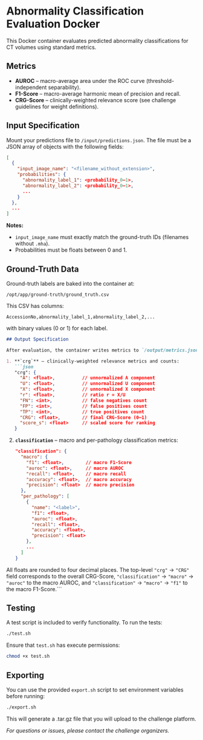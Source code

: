 # Abnormality Classification Evaluation Docker

This Docker container evaluates predicted abnormality classifications for CT volumes using standard metrics.

## Metrics

* **AUROC** – macro-average area under the ROC curve (threshold-independent separability).
* **F1-Score** – macro-average harmonic mean of precision and recall.
* **CRG-Score** – clinically-weighted relevance score (see challenge guidelines for weight definitions).

## Input Specification

Mount your predictions file to `/input/predictions.json`. The file must be a JSON array of objects with the following fields:

```json
[
  {
    "input_image_name": "<filename_without_extension>",
    "probabilities": {
      "abnormality_label_1": <probability_0–1>,
      "abnormality_label_2": <probability_0–1>,
      ...
    }
  },
  ...
]
```

**Notes:**

* `input_image_name` must exactly match the ground-truth IDs (filenames without `.mha`).
* Probabilities must be floats between 0 and 1.

## Ground-Truth Data

Ground-truth labels are baked into the container at:

```
/opt/app/ground-truth/ground_truth.csv
```

This CSV has columns:

```
AccessionNo,abnormality_label_1,abnormality_label_2,...
```

with binary values (0 or 1) for each label.

````markdown
## Output Specification

After evaluation, the container writes metrics to `/output/metrics.json`. The JSON has two top-level sections:

1. **`crg`** – clinically-weighted relevance metrics and counts:
   ```json
   "crg": {
     "A": <float>,          // unnormalized A component
     "U": <float>,          // unnormalized U component
     "X": <float>,          // unnormalized X component
     "r": <float>,          // ratio r = X/U
     "FN": <int>,           // false negatives count
     "FP": <int>,           // false positives count
     "TP": <int>,           // true positives count
     "CRG": <float>,        // final CRG-Score (0–1)
     "score_s": <float>     // scaled score for ranking
   }
````

2. **`classification`** – macro and per-pathology classification metrics:

   ```json
   "classification": {
     "macro": {
       "f1": <float>,        // macro F1-Score
       "auroc": <float>,     // macro AUROC
       "recall": <float>,    // macro recall
       "accuracy": <float>,  // macro accuracy
       "precision": <float>  // macro precision
     },
     "per_pathology": [
       {
         "name": "<label>",
         "f1": <float>,
         "auroc": <float>,
         "recall": <float>,
         "accuracy": <float>,
         "precision": <float>
       },
       ...
     ]
   }
   ```

All floats are rounded to four decimal places. The top-level `"crg"` → `"CRG"` field corresponds to the overall CRG-Score, `"classification"` → `"macro"` → `"auroc"` to the macro AUROC, and `"classification"` → `"macro"` → `"f1"` to the macro F1-Score.\`\`\`


## Testing

A test script is included to verify functionality. To run the tests:

```bash
./test.sh
```

Ensure that `test.sh` has execute permissions:

```bash
chmod +x test.sh
```

## Exporting

You can use the provided `export.sh` script to set environment variables before running:

```bash
./export.sh
```
This will generate a .tar.gz file that you will upload to the challenge platform.

*For questions or issues, please contact the challenge organizers.*

